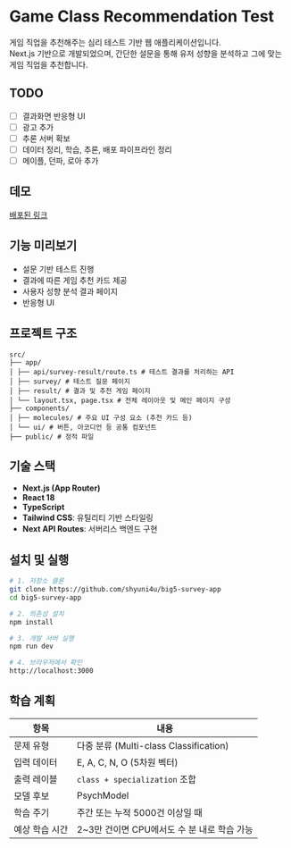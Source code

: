 # Game Class Recommendation Test

게임 직업을 추천해주는 심리 테스트 기반 웹 애플리케이션입니다.  
Next.js 기반으로 개발되었으며, 간단한 설문을 통해 유저 성향을 분석하고 그에 맞는 게임 직업을 추천합니다.

## TODO

- [ ] 결과화면 반응형 UI
- [ ] 광고 추가
- [ ] 추론 서버 확보
- [ ] 데이터 정리, 학습, 추론, 배포 파이프라인 정리
- [ ] 메이플, 던파, 로아 추가

## 데모

[배포된 링크](https://wow-ai.enzo.kr/)

## 기능 미리보기

- 설문 기반 테스트 진행
- 결과에 따른 게임 추천 카드 제공
- 사용자 성향 분석 결과 페이지
- 반응형 UI

## 프로젝트 구조

```
src/
├── app/
│ ├── api/survey-result/route.ts # 테스트 결과를 처리하는 API
│ ├── survey/ # 테스트 질문 페이지
│ ├── result/ # 결과 및 추천 게임 페이지
│ └── layout.tsx, page.tsx # 전체 레이아웃 및 메인 페이지 구성
├── components/
│ ├── molecules/ # 주요 UI 구성 요소 (추천 카드 등)
│ └── ui/ # 버튼, 아코디언 등 공통 컴포넌트
├── public/ # 정적 파일
```

## 기술 스택

- **Next.js (App Router)**
- **React 18**
- **TypeScript**
- **Tailwind CSS**: 유틸리티 기반 스타일링
- **Next API Routes**: 서버리스 백엔드 구현

## 설치 및 실행

```bash
# 1. 저장소 클론
git clone https://github.com/shyuni4u/big5-survey-app
cd big5-survey-app

# 2. 의존성 설치
npm install

# 3. 개발 서버 실행
npm run dev

# 4. 브라우저에서 확인
http://localhost:3000
```

## 학습 계획

| 항목              | 내용                                                     |
| --------------- | ------------------------------------------------------ |
| 문제 유형    | 다중 분류 (Multi-class Classification)|
| 입력 데이터   | E, A, C, N, O (5차원 벡터)|
| 출력 레이블   | `class + specialization` 조합|
| 모델 후보    | PsychModel |
| 학습 주기    | 주간 또는 누적 5000건 이상일 때|
| 예상 학습 시간 | 2\~3만 건이면 CPU에서도 수 분 내로 학습 가능|
